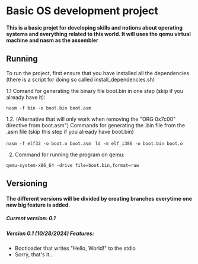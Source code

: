 # Basic OS development project

#### This is a basic projet for developing skills and notions about operating systems and everything related to this world. It will uses the qemu virtual machine and nasm as the assembler

## Running

To run the project, first ensure that you have installed all the dependencies (there is a script for doing so called install_dependencies.sh)

1.1 Comand for generating the binary file boot.bin in one step (skip if you already have it):

``` nasm -f bin -o boot.bin boot.asm ```

1.2. (Alternative that will only work when removing the "ORG 0x7c00" directive from boot.asm") Commands for generating the .bin file from the .asm file (skip this step if you already have boot.bin)

``` nasm -f elf32 -o boot.o boot.asm  ```
``` ld -m elf_i386 -o boot.bin boot.o ```
 


2. Command for running the program on qemu:

``` qemu-system-x86_64 -drive file=boot.bin,format=raw ```

## Versioning

#### The different versions will be divided by creating branches everytime one new big feature is added.

##### Current version: 0.1

##### Version 0.1 (10/28/2024) Features:

- Bootloader that writes "Hello, World!" to the stdio
- Sorry, that's it...
